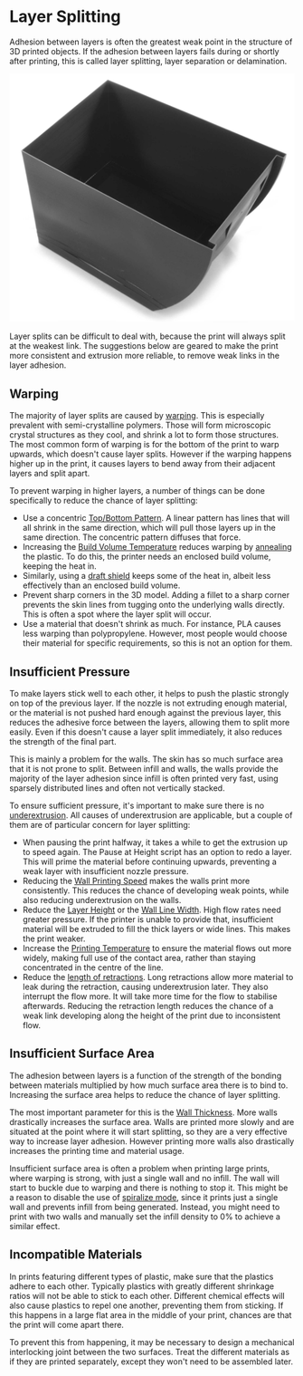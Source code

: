 Layer Splitting
====
Adhesion between layers is often the greatest weak point in the structure of 3D printed objects. If the adhesion between layers fails during or shortly after printing, this is called layer splitting, layer separation or delamination.

![The layers split on the side of this container](images/layer_splitting.jpg)

Layer splits can be difficult to deal with, because the print will always split at the weakest link. The suggestions below are geared to make the print more consistent and extrusion more reliable, to remove weak links in the layer adhesion.

Warping
----
The majority of layer splits are caused by [warping](warping.md). This is especially prevalent with semi-crystalline polymers. Those will form microscopic crystal structures as they cool, and shrink a lot to form those structures. The most common form of warping is for the bottom of the print to warp upwards, which doesn't cause layer splits. However if the warping happens higher up in the print, it causes layers to bend away from their adjacent layers and split apart.

To prevent warping in higher layers, a number of things can be done specifically to reduce the chance of layer splitting:
* Use a concentric [Top/Bottom Pattern](top_bottom_pattern.md). A linear pattern has lines that will all shrink in the same direction, which will pull those layers up in the same direction. The concentric pattern diffuses that force.
* Increasing the [Build Volume Temperature](build_volume_temperature.md) reduces warping by [annealing](https://en.wikipedia.org/wiki/Annealing_%28glass%29) the plastic. To do this, the printer needs an enclosed build volume, keeping the heat in.
* Similarly, using a [draft shield](draft_shield_enabled.md) keeps some of the heat in, albeit less effectively than an enclosed build volume.
* Prevent sharp corners in the 3D model. Adding a fillet to a sharp corner prevents the skin lines from tugging onto the underlying walls directly. This is often a spot where the layer split will occur.
* Use a material that doesn't shrink as much. For instance, PLA causes less warping than polypropylene. However, most people would choose their material for specific requirements, so this is not an option for them.

Insufficient Pressure
----
To make layers stick well to each other, it helps to push the plastic strongly on top of the previous layer. If the nozzle is not extruding enough material, or the material is not pushed hard enough against the previous layer, this reduces the adhesive force between the layers, allowing them to split more easily. Even if this doesn't cause a layer split immediately, it also reduces the strength of the final part.

This is mainly a problem for the walls. The skin has so much surface area that it is not prone to split. Between infill and walls, the walls provide the majority of the layer adhesion since infill is often printed very fast, using sparsely distributed lines and often not vertically stacked.

To ensure sufficient pressure, it's important to make sure there is no [underextrusion](underextrusion.md). All causes of underextrusion are applicable, but a couple of them are of particular concern for layer splitting:
* When pausing the print halfway, it takes a while to get the extrusion up to speed again. The Pause at Height script has an option to redo a layer. This will prime the material before continuing upwards, preventing a weak layer with insufficient nozzle pressure.
* Reducing the [Wall Printing Speed](speed_wall.md) makes the walls print more consistently. This reduces the chance of developing weak points, while also reducing underextrusion on the walls.
* Reduce the [Layer Height](layer_height.md) or the [Wall Line Width](wall_line_width.md). High flow rates need greater pressure. If the printer is unable to provide that, insufficient material will be extruded to fill the thick layers or wide lines. This makes the print weaker.
* Increase the [Printing Temperature](material_print_temperature.md) to ensure the material flows out more widely, making full use of the contact area, rather than staying concentrated in the centre of the line.
* Reduce the [length of retractions](retraction_amount.md). Long retractions allow more material to leak during the retraction, causing underextrusion later. They also interrupt the flow more. It will take more time for the flow to stabilise afterwards. Reducing the retraction length reduces the chance of a weak link developing along the height of the print due to inconsistent flow.

Insufficient Surface Area
----
The adhesion between layers is a function of the strength of the bonding between materials multiplied by how much surface area there is to bind to. Increasing the surface area helps to reduce the chance of layer splitting.

The most important parameter for this is the [Wall Thickness](wall_thickness.md). More walls drastically increases the surface area. Walls are printed more slowly and are situated at the point where it will start splitting, so they are a very effective way to increase layer adhesion. However printing more walls also drastically increases the printing time and material usage.

Insufficient surface area is often a problem when printing large prints, where warping is strong, with just a single wall and no infill. The wall will start to buckle due to warping and there is nothing to stop it. This might be a reason to disable the use of [spiralize mode](magic_spiralize.md), since it prints just a single wall and prevents infill from being generated. Instead, you might need to print with two walls and manually set the infill density to 0% to achieve a similar effect.

Incompatible Materials
----
In prints featuring different types of plastic, make sure that the plastics adhere to each other. Typically plastics with greatly different shrinkage ratios will not be able to stick to each other. Different chemical effects will also cause plastics to repel one another, preventing them from sticking. If this happens in a large flat area in the middle of your print, chances are that the print will come apart there.

To prevent this from happening, it may be necessary to design a mechanical interlocking joint between the two surfaces. Treat the different materials as if they are printed separately, except they won't need to be assembled later.